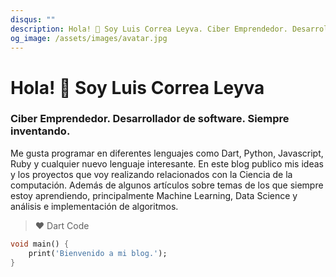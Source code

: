 ```yaml
---
disqus: ""
description: Hola! 👋 Soy Luis Correa Leyva. Ciber Emprendedor. Desarrollador de software. Siempre inventando.
og_image: /assets/images/avatar.jpg
---
```


# Hola! 👋 Soy Luis Correa Leyva

### Ciber Emprendedor. Desarrollador de software. Siempre inventando.

<codersrank-summary username="correaleyval"></codersrank-summary>

Me gusta programar en diferentes lenguajes como Dart, Python, Javascript, Ruby y cualquier nuevo lenguaje interesante. En este blog publico mis ideas y los proyectos que voy realizando relacionados con la Ciencia de la computación. Además de algunos artículos sobre temas de los que siempre estoy aprendiendo, principalmente Machine Learning, Data Science y análisis e implementación de algoritmos.

> ❤️ Dart Code

```dart
void main() {
    print('Bienvenido a mi blog.');
}
```

<script src="https://unpkg.com/@codersrank/summary@0.9.9/codersrank-summary.min.js"></script>
